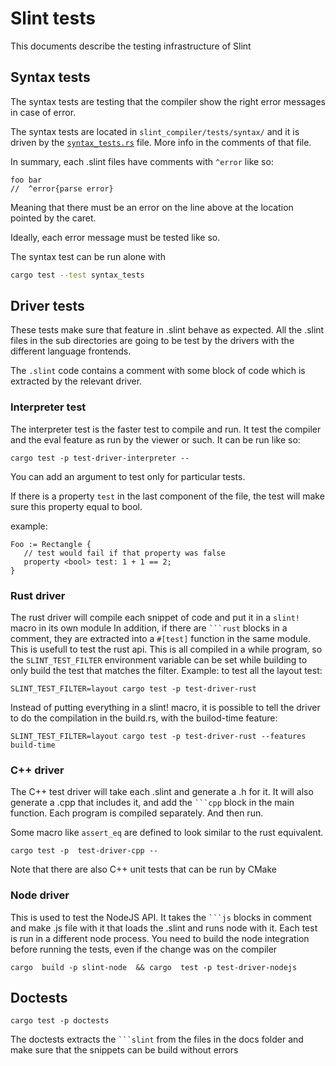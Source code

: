 # Slint tests

This documents describe the testing infrastructure of Slint

## Syntax tests

The syntax tests are testing that the compiler show the right error messages in case of error.

The syntax tests are located in `slint_compiler/tests/syntax/` and it is driven by the
[`syntax_tests.rs`](../slint_compiler/tests/syntax_tests.rs) file. More info in the comments of that file.

In summary, each .slint files have comments with `^error` like so:

```ingore
foo bar
//  ^error{parse error}
```

Meaning that there must be an error on the line above at the location pointed by the caret.

Ideally, each error message must be tested like so.

The syntax test can be run alone with

```sh
cargo test --test syntax_tests
```

## Driver tests

These tests make sure that feature in .slint behave as expected.
All the .slint files in the sub directories are going to be test by the drivers with the different
language frontends.

The `.slint` code contains a comment with some block of code which is extracted by the relevant driver.

### Interpreter test

The interpreter test is the faster test to compile and run. It test the compiler and the eval feature
as run by the viewer or such. It can be run like so:

```
cargo test -p test-driver-interpreter --
```

You can add an argument to test only for particular tests.

If there is a property `test` in the last component of the file, the test will make sure this
property equal to bool.

example:

```slint
Foo := Rectangle {
   // test would fail if that property was false
   property <bool> test: 1 + 1 == 2;
}
```

### Rust driver

The rust driver will compile each snippet of code and put it in a `slint!` macro in its own module
In addition, if there are ` ```rust ` blocks in a comment, they are extracted into a `#[test]`
function in the same module. This is usefull to test the rust api.
This is all compiled in a while program, so the `SLINT_TEST_FILTER` environment variable can be
set while building to only build the test that matches the filter.
Example: to test all the layout test:

```
SLINT_TEST_FILTER=layout cargo test -p test-driver-rust
```

Instead of putting everything in a slint! macro, it is possible to tell the driver to do the
compilation in the build.rs, with the builod-time feature:

```
SLINT_TEST_FILTER=layout cargo test -p test-driver-rust --features build-time
```

### C++ driver

The C++ test driver will take each .slint and generate a .h for it. It will also generate a .cpp that
includes it, and add the ` ```cpp ` block in the main function.
Each program is compiled separately. And then run.

Some macro like `assert_eq` are defined to look similar to the rust equivalent.

```
cargo test -p  test-driver-cpp --
```

Note that there are also C++ unit tests that can be run by CMake

### Node driver

This is used to test the NodeJS API. It takes the ` ```js ` blocks in comment and make .js file
with it that loads the .slint and runs node with it.
Each test is run in a different node process.
You need to build the node integration before running the tests, even if the change was on the compiler

```
cargo  build -p slint-node  && cargo  test -p test-driver-nodejs
```

## Doctests

```
cargo test -p doctests
```

The doctests extracts the ` ```slint ` from the files in the docs folder and make sure that
the snippets can be build without errors
